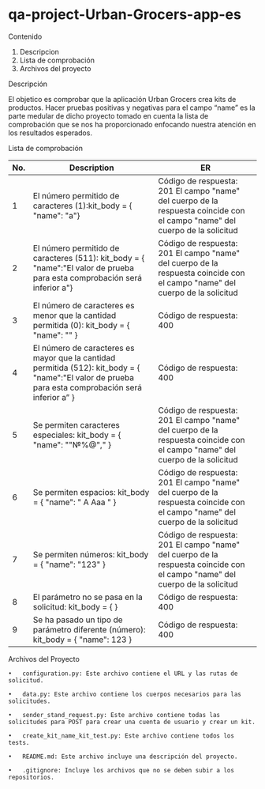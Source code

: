 # qa-project-Urban-Grocers-app-es

Contenido

1.	Descripcion
2.	Lista de comprobación
3.	Archivos del proyecto

Descripción

El objetico es comprobar que la aplicación Urban Grocers crea kits de productos. Hacer pruebas positivas y negativas para el campo “name” es la parte medular de
dicho proyecto tomado en cuenta la lista de comprobación que se nos ha proporcionado enfocando nuestra atención en los resultados esperados.

Lista de comprobación

| No. |               Description                 |                         ER                                                                                 | 
|-----|-------------------------------------------|-------------------------------------------------------------------------------------------------------------|
|  1  |El número permitido de caracteres (1):kit_body = { "name": "a"}  |Código de respuesta: 201 El campo "name" del cuerpo de la respuesta coincide con el campo "name" del cuerpo de la solicitud | 
|  2  |El número permitido de caracteres (511): kit_body = { "name":"El valor de prueba para esta comprobación será inferior a"}| Código de respuesta: 201 El campo "name" del cuerpo de la respuesta coincide con el campo "name" del cuerpo de la solicitud|
|  3  |El número de caracteres es menor que la cantidad permitida (0): kit_body = { "name": "" }|Código de respuesta: 400|
|  4  |El número de caracteres es mayor que la cantidad permitida (512): kit_body = { "name":"El valor de prueba para esta comprobación será inferior a” }|Código de respuesta: 400|
|  5  |Se permiten caracteres especiales: kit_body = { "name": ""№%@"," }|Código de respuesta: 201 El campo "name" del cuerpo de la respuesta coincide con el campo "name" del cuerpo de la solicitud|
|  6  |Se permiten espacios: kit_body = { "name": " A Aaa " }|Código de respuesta: 201 El campo "name" del cuerpo de la respuesta coincide con el campo "name" del cuerpo de la solicitud|
|  7  |Se permiten números: kit_body = { "name": "123" }|Código de respuesta: 201 El campo "name" del cuerpo de la respuesta coincide con el campo "name" del cuerpo de la solicitud|
|  8  |El parámetro no se pasa en la solicitud: kit_body = { }|Código de respuesta: 400|
|  9  |Se ha pasado un tipo de parámetro diferente (número): kit_body = { "name": 123 }|Código de respuesta: 400|


Archivos del Proyecto

    •	configuration.py: Este archivo contiene el URL y las rutas de solicitud.

    •	data.py: Este archivo contiene los cuerpos necesarios para las solicitudes.

    •	sender_stand_request.py: Este archivo contiene todas las solicitudes para POST para crear una cuenta de usuario y crear un kit.

    •	create_kit_name_kit_test.py: Este archivo contiene todos los tests.

    •	README.md: Este archivo incluye una descripción del proyecto.

    •	.gitignore: Incluye los archivos que no se deben subir a los repositorios.

